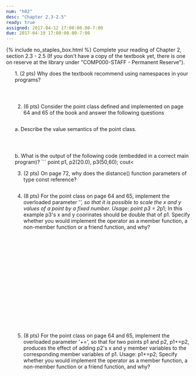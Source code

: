 ```yaml
---
num: "h02"
desc: "Chapter 2.3-2.5"
ready: true
assigned: 2017-04-12 17:00:00.00-7:00
due: 2017-04-19 17:00:00.00-7:00
---
```

{% include no_staples_box.html %}
Complete your reading of Chapter 2, section 2.3 - 2.5 (If you don't have a copy of the textbook yet, there is one on reserve at the library under "COMP000-STAFF - Permanent Reserve").

<ol markdown="1">
1. (2 pts) Why does the textbook recommend using namespaces in your programs? 
<div style="margin-bottom:4em"></div>

2. (6 pts) Consider the point class defined and implemented on page 64 and 65 of the book and answer the following questions 
<div style="margin-bottom:2em"></div>
a. Describe the value semantics of the point class. 
<div style="margin-bottom:4em"></div>
b. What is the output of the following code (embedded in a correct main program)? 
```
point p1, p2(20.0), p3(50,60); 
cout<<p1.get_x()<<" "<<p1.get_y()<<endl;
cout<<p2.get_x()<<" "<<p2.get_y()<<endl;
cout<<p3.get_x()<<" "<<p3.get_y()<<endl;
p1 = p3;
p1.rotate90();
cout<<p1.get_x()<<" "<<p1.get_y()<<endl;
```
c. Is the default copy constructor invoked in the above code?

<div style="margin-bottom:4em"></div>

3. (2 pts) On page 72, why does the distance() function parameters of type const reference?  
<div style="margin-bottom:2em"></div>
<div class="pagebreak"></div>

4. (8 pts) For the point class on page 64 and 65, implement the overloaded parameter '*', so that it is possible to scale the x and y values of a point by a fixed number. Usage: point p3 = 2*p1; In this example p3's x and y coorinates should be double that of p1. Specify whether you would implement the operator as a member function, a non-member function or a friend function, and why?
<div style="margin-bottom:20em"></div>

5. (8 pts) For the point class on page 64 and 65, implement the overloaded parameter '+=', so that for two points p1 and p2, p1+=p2, produces the effect of adding p2's x and y member variables to the corresponding member variables of p1. Usage: p1+=p2;  Specify whether you would implement the operator as a member function, a non-member function or a friend function, and why?
<div style="margin-bottom:20em"></div>


</ol>